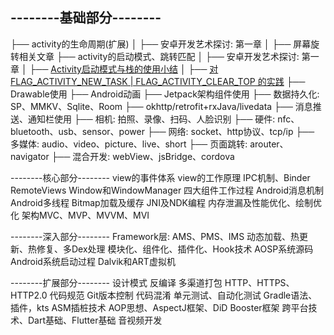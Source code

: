 ## --------基础部分--------
├── activity的生命周期(扩展)
│   ├── 安卓开发艺术探讨: 第一章
│   ├── 屏幕旋转相关文章
├── activity的启动模式、跳转匹配
│   ├── 安卓开发艺术探讨: 第一章
│   ├── [Activity启动模式与栈的使用小结](https://juejin.cn/post/7222897190699581500)
│   ├── [对 FLAG_ACTIVITY_NEW_TASK | FLAG_ACTIVITY_CLEAR_TOP 的实践](https://juejin.cn/post/7222897518501347383)
├── Drawable使用
├── Android动画
├── Jetpack架构组件使用
├── 数据持久化: SP、MMKV、Sqlite、Room
├── okhttp/retrofit+rxJava/livedata
├── 消息推送、通知栏使用
├── 相机: 拍照、录像、扫码、人脸识别
├── 硬件: nfc、bluetooth、usb、sensor、power
├── 网络: socket、http协议、tcp/ip
├── 多媒体: audio、video、picture、live、short
├── 页面跳转: arouter、navigator
├── 混合开发: webView、jsBridge、cordova


--------核心部分--------
view的事件体系
view的工作原理
IPC机制、Binder
RemoteViews
Window和WindowManager
四大组件工作过程
Android消息机制
Android多线程
Bitmap加载及缓存
JNI及NDK编程
内存泄漏及性能优化、绘制优化
架构MVC、MVP、MVVM、MVI

--------深入部分--------
Framework层: AMS、PMS、IMS
动态加载、热更新、热修复、多Dex处理
模块化、组件化、插件化、Hook技术
AOSP系统源码
Android系统启动过程
Dalvik和ART虚拟机

--------扩展部分--------
设计模式
反编译
多渠道打包
HTTP、HTTPS、HTTP2.0
代码规范
Git版本控制
代码混淆
单元测试、自动化测试
Gradle语法、插件，kts
ASM插桩技术
AOP思想、AspectJ框架、DiD Booster框架
跨平台技术、Dart基础、Flutter基础
音视频开发